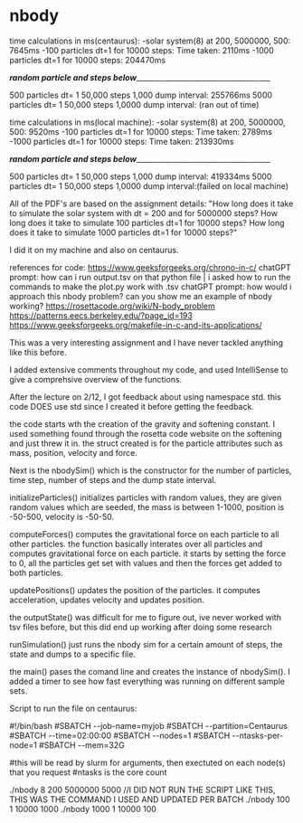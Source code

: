 # nbody
time calculations in ms(centaurus):
-solar system(8) at 200, 5000000, 500: 7645ms
-100 particles dt=1 for 10000 steps: Time taken: 2110ms
-1000 particles dt=1 for 10000 steps: 204470ms

_______random particle and steps below____________________________________________

500 particles dt= 1	50,000 steps 1,000 dump interval: 255766ms
5000 particles dt= 1 50,000 steps 1,0000 dump interval: (ran out of time)



time calculations in ms(local machine):
-solar system(8) at 200, 5000000, 500: 9520ms 
-100 particles dt=1 for 10000 steps: Time taken: 2789ms
-1000 particles dt=1 for 10000 steps: Time taken: 213930ms

_______random particle and steps below____________________________________________

500 particles dt= 1	50,000 steps 1,000 dump interval: 419334ms
5000 particles dt= 1 50,000 steps 1,0000 dump interval:(failed on local machine)


All of the PDF's are based on the assignment details: "How long does it take to simulate the solar system with dt = 200 and for 5000000
 steps? How long does it take to simulate 100 particles dt=1 for 10000 steps? How long does it take to
 simulate 1000 particles dt=1 for 10000 steps?"

 I did it on my machine and also on centaurus.


references for code:
https://www.geeksforgeeks.org/chrono-in-c/
chatGPT prompt: how can i run output.tsv on that python file | i asked how to run the commands to make the plot.py work with .tsv
chatGPT prompt: how would i approach this nbody problem? can you show me an example of nbody working?
https://rosettacode.org/wiki/N-body_problem
https://patterns.eecs.berkeley.edu/?page_id=193
https://www.geeksforgeeks.org/makefile-in-c-and-its-applications/

This was a very interesting assignment and I have never tackled anything like this before.

I added extensive comments throughout my code, and used IntelliSense to give a comprehsive overview of the functions.

After the lecture on 2/12, I got feedback about using namespace std. this code DOES use std since I created it before getting the feedback.

the code starts wth the creation of the gravity and softening constant. I used something found through the rosetta code website on the softening and just threw it in. the struct created is for the particle attributes such as mass, position, velocity and force. 

Next is the nbodySim() which is the constructor for the number of particles, time step, number of steps and the dump state interval.

initializeParticles() initializes particles with random values, they are given random values which are seeded, the mass is between 1-1000, position is -50-500, velocity is -50-50.

computeForces() computes the gravitational force on each particle to all other particles. the function basically interates over all particles and computes gravitational force on each particle. it starts by setting the force to 0, all the particles get set with values and then the forces get added to both particles.

updatePositions() updates the position of the particles. it computes acceleration, updates velocity and updates position.

the outputState() was difficult for me to figure out, ive never worked with tsv files before, but this did end up working after doing some research 

runSimulation() just runs the nbody sim for a certain amount of steps, the state and dumps to a specific file.

the main() pases the comand line and creates the instance of nbodySim(). I added a timer to see how fast everything was running on different sample sets.

Script to run the file on centaurus:

#!/bin/bash
#SBATCH --job-name=myjob
#SBATCH --partition=Centaurus
#SBATCH --time=02:00:00
#SBATCH --nodes=1
#SBATCH --ntasks-per-node=1
#SBATCH --mem=32G

#this will be read by slurm for arguments, then exectuted on each node(s) that you request
#ntasks is the core count

./nbody 8 200 5000000 5000
//I DID NOT RUN THE SCRIPT LIKE THIS, THIS WAS THE COMMAND I USED AND UPDATED PER BATCH
./nbody 100 1 10000 1000 
./nbody 1000 1 10000 100


